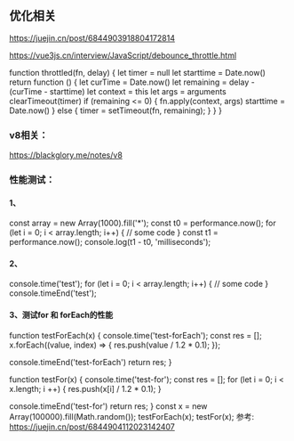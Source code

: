 ## 优化相关

https://juejin.cn/post/6844903918804172814

https://vue3js.cn/interview/JavaScript/debounce_throttle.html

function throttled(fn, delay) {
    let timer = null
    let starttime = Date.now()
    return function () {
        let curTime = Date.now() 
        let remaining = delay - (curTime - starttime)
        let context = this
        let args = arguments
        clearTimeout(timer)
        if (remaining <= 0) {
            fn.apply(context, args)
            starttime = Date.now()
        } else {
            timer = setTimeout(fn, remaining);
        }
    }
}

### v8相关：
https://blackglory.me/notes/v8

### 性能测试：
#### 1、
const array = new Array(1000).fill('*');
const t0 = performance.now();
for (let i = 0; i < array.length; i++) 
{
  // some code
}
const t1 = performance.now();
console.log(t1 - t0, 'milliseconds');

#### 2、
console.time('test');
for (let i = 0; i < array.length; i++) {
  // some code
}
console.timeEnd('test');
#### 3、测试for 和 forEach的性能
function testForEach(x) {
  console.time('test-forEach');
  const res = [];
  x.forEach((value, index) => {
    res.push(value / 1.2 * 0.1);
  });

  console.timeEnd('test-forEach')
  return res;
}

function testFor(x) {
  console.time('test-for');
  const res = [];
  for (let i = 0; i < x.length; i ++) {
    res.push(x[i] / 1.2 * 0.1);
  }

  console.timeEnd('test-for')
  return res;
}
const x = new Array(100000).fill(Math.random());
testForEach(x);
testFor(x);
参考: https://juejin.cn/post/6844904112023142407

